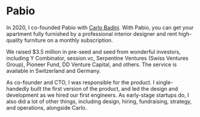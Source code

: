 # Pabio

In 2020, I co-founded Pabio with [Carlo Badini](https://carlobadini.com). With Pabio, you can get your apartment fully furnished by a professional interior designer and rent high-quality furniture on a monthly subscription.

We raised $3.5 million in pre-seed and seed from wonderful investors, including Y Combinator, session.vc, Serpentine Ventures (Swiss Ventures Group), Pioneer Fund, DD Venture Capital, and others. The service is available in Switzerland and Germany.

As co-founder and CTO, I was responsible for the product. I single-handedly built the first version of the product, and led the design and development as we hired our first engineers. As early-stage startups do, I also did a lot of other things, including design, hiring, fundraising, strategy, and operations, alongside Carlo.
